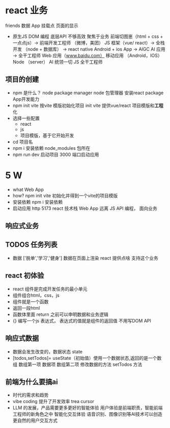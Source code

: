# react 业务
friends 数据
App 
挂载点 
页面的显示
- 原生JS 
 DOM 编程
 底层API 不够高效
 聚焦于业务
 前端切图崽（html + css + 一点点js）->  前端开发工程师 （微博，美团） JS 
 框架（vue/ react）-> 全栈开发 （node + 数据库） -> react 
 native Android + ios App -> AIGC AI 应用 -> 全干工程师
 Web 应用（www.baidu.com）   移动应用 （Android，IOS）
 Node （server） AI 统领一切 JS 全干工程师

 ## **项目**的创建
- npm 是什么？ node package manager
   node 包管理器 安装react package App开发能力
- npm init vite 
  按vite 模版初始化项目 init 
  vite 提供vue/react 项目模版和**工程**化
- 选择一些配置
   - react
   - js  
   - 项目模版，基于它开始开发
- cd 项目名
- npm i 安装依赖
  node_modules 包所在
- npm run dev 启动项目
  3000 端口启动应用

# 5 W
- what Web App 
- how? npm init vite 初始化并得到一个vite的项目模版
- 安装依赖 npm i 安装依赖
- 启动应用 http 5173 react 技术栈 Web App
远离 JS API 编程， 面向业务
## 响应式业务
## TODOS 任务列表
  - 数据 ['脱单','学习','健身']
    数据在页面上渲染 react 提供点啥 支持这个业务

## react 初体验
- react 组件是完成开发任务的最小单元
- 组件组合html，css，js
- 组件就是一个函数
- 返回一段html
- 函数体里面 return 之前可以申明数据和业务逻辑
- {} 编写一个js 表达式， 表达式的值就是组件的返回值 不用写DOM API 

## 响应式数据
- 数据会发生改变的，数据状态 state
- [todos,setTodos]= useState（初始值）使用一个数据状态,返回的是一个数组
  数组第一项 数据项
  数组第二项 修改数据的方法 setTodos 方法

## 前端为什么要搞ai
 - 时代的需求和趋势
 - vibe coding 提升了开发效率 trea cursor
 - LLM 的发展，产品需要更多更好的智能体验
  用户体验是前端职责，智能前端工程师的新角色之中
  智能化交互体验
  语音识别、图像识别等AI技术可以创造更自然的用户交互方式